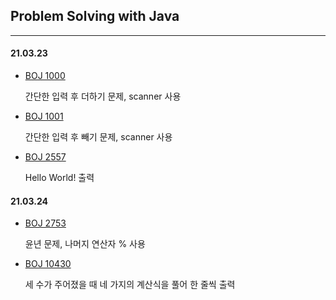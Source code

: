## Problem Solving with Java

---

#### 21.03.23

- [BOJ 1000](../master/src/boj_1000.java)
    
  간단한 입력 후 더하기 문제, scanner 사용

- [BOJ 1001](../master/src/boj_1001.java)

  간단한 입력 후 빼기 문제, scanner 사용

- [BOJ 2557](../master/src/boj_2557.java)

  Hello World! 출력

#### 21.03.24

- [BOJ 2753](../master/src/boj_2753.java)

  윤년 문제, 나머지 연산자 % 사용

- [BOJ 10430](../master/src/boj_10430.java)

  세 수가 주어졌을 때 네 가지의 계산식을 풀어 한 줄씩 출력





  


  

